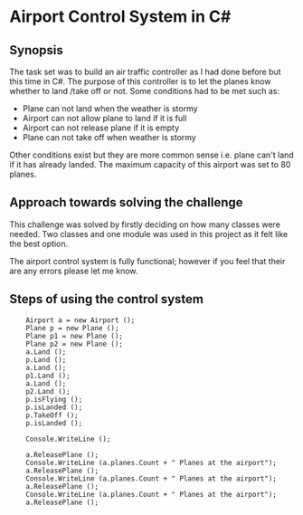Airport Control System in C#
======================

Synopsis
-----

The task set was to build an air traffic controller as I had done before but this time in C#. The purpose of this controller is to let the planes know whether to land /take off or not. Some conditions had to be met such as:

- Plane can not land when the weather is stormy
- Airport can not allow plane to land if it is full
- Airport can not release plane if it is empty
- Plane can not take off when weather is stormy

Other conditions exist but they are more common sense i.e. plane can't land if it has already landed.
The maximum capacity of this airport was set to 80 planes. 


Approach towards solving the challenge
--------------------------------------

This challenge was solved by firstly deciding on how many classes were needed. Two classes and one module was used in this project as it felt like the best option.

The airport control system is fully functional; however if you feel that their are any errors please let me know.


Steps of using the control system
---------------------------------
```
	Airport a = new Airport ();
	Plane p = new Plane ();
	Plane p1 = new Plane ();
	Plane p2 = new Plane ();
	a.Land ();
	p.Land ();
	a.Land ();
	p1.Land ();
	a.Land ();
	p2.Land ();
	p.isFlying ();
	p.isLanded ();
	p.TakeOff ();
	p.isLanded ();

	Console.WriteLine ();

	a.ReleasePlane ();
	Console.WriteLine (a.planes.Count + " Planes at the airport");
	a.ReleasePlane ();
	Console.WriteLine (a.planes.Count + " Planes at the airport");
	a.ReleasePlane ();
	Console.WriteLine (a.planes.Count + " Planes at the airport");
	a.ReleasePlane ();
```
